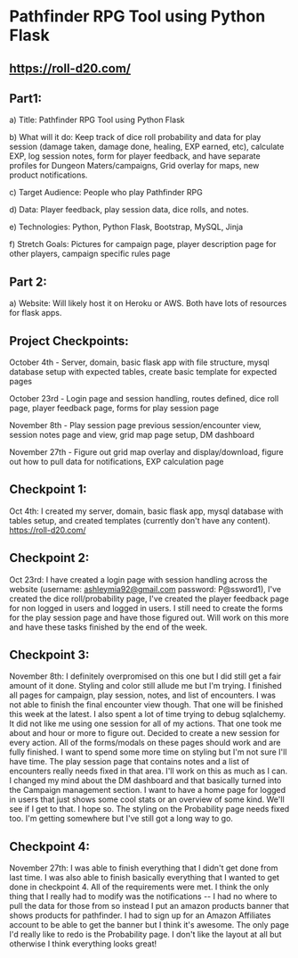 # Pathfinder RPG Tool using Python Flask
## https://roll-d20.com/


## Part1:

a)	Title: Pathfinder RPG Tool using Python Flask

b)	What will it do: Keep track of dice roll probability and data for play session 
(damage taken, damage done, healing, EXP earned, etc), calculate EXP, log session notes, 
form for player feedback, and have separate profiles for Dungeon Maters/campaigns, Grid 
overlay for maps, new product notifications.

c)	Target Audience: People who play Pathfinder RPG

d)	Data: Player feedback, play session data, dice rolls, and notes.

e)	Technologies: Python, Python Flask, Bootstrap, MySQL, Jinja

f)	Stretch Goals: Pictures for campaign page, player description page for other players, campaign specific rules page

## Part 2:

a)	Website: Will likely host it on Heroku or AWS. Both have lots of resources for flask apps.



## Project Checkpoints:

October 4th - Server, domain, basic flask app with file structure, mysql database setup with expected tables, create basic template for expected pages

October 23rd - Login page and session handling, routes defined, dice roll page, player feedback page, forms for play session page 

November 8th - Play session page previous session/encounter view, session notes page and view, grid map page setup, DM dashboard

November 27th - Figure out grid map overlay and display/download, figure out how to pull data for notifications, EXP calculation page 


## Checkpoint 1:
Oct 4th: I created my server, domain, basic flask app, mysql database with tables setup, and created templates (currently don't have any content). https://roll-d20.com/


## Checkpoint 2:
Oct 23rd: I have created a login page with session handling across the website (username: ashleymia92@gmail.com 
password: P@ssword1), I've created the dice roll/probability page, I've created the player feedback page for non 
logged in users and logged in users. I still need to create the forms for the play session page and have those 
figured out. Will work on this more and have these tasks finished by the end of the week. 


## Checkpoint 3: 
November 8th: I definitely overpromised on this one but I did still get a fair amount of it done. Styling and color still allude me but I'm trying.
I finished all pages for campaign, play session, notes, and list of encounters. I was not able to finish the final encounter view though. 
That one will be finished this week at the latest. I also spent a lot of time trying to debug sqlalchemy. It did not like me using one session 
for all of my actions. That one took me about and hour or more to figure out. Decided to create a new session for every action. All of the forms/modals
on these pages should work and are fully finished. I want to spend some more time on styling but I'm not sure I'll have time. The play session
page that contains notes and a list of encounters really needs fixed in that area. I'll work on this as much as I can. I changed my mind about the
DM dashboard and that basically turned into the Campaign management section. I want to have a home page for logged in users that just
shows some cool stats or an overview of some kind. We'll see if I get to that. I hope so. The styling on the Probability page needs fixed too.
I'm getting somewhere but I've still got a long way to go.


## Checkpoint 4:
November 27th: I was able to finish everything that I didn't get done from last time. I was also able to finish basically 
everything that I wanted to get done in checkpoint 4. All of the requirements were met. I think the only thing that I really 
had to modify was the notifications -- I had no where to pull the data for those from so  instead I put an amazon products 
banner that shows products for pathfinder. I had to sign up for an Amazon Affiliates account to be able to get the banner but
I think it's awesome. The only page I'd really like to redo is the Probability page. I don't like the layout at all but
otherwise I think everything looks great!
